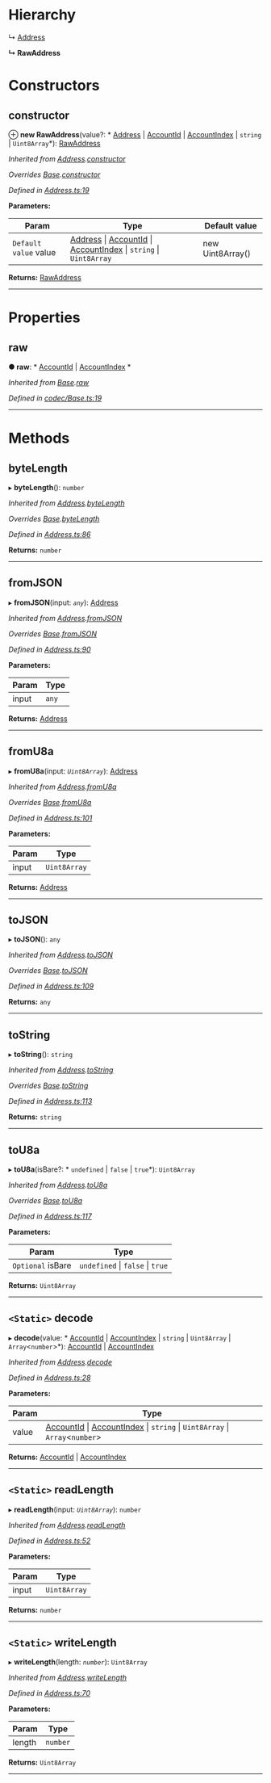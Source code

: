 

# Hierarchy

↳  [Address](_address_.address.md)

**↳ RawAddress**

# Constructors

<a id="constructor"></a>

##  constructor

⊕ **new RawAddress**(value?: * [Address](_address_.address.md) &#124; [AccountId](_accountid_.accountid.md) &#124; [AccountIndex](_accountindex_.accountindex.md) &#124; `string` &#124; `Uint8Array`*): [RawAddress](_rawaddress_.rawaddress.md)

*Inherited from [Address](_address_.address.md).[constructor](_address_.address.md#constructor)*

*Overrides [Base](_codec_base_.base.md).[constructor](_codec_base_.base.md#constructor)*

*Defined in [Address.ts:19](https://github.com/polkadot-js/api/blob/29b221b/packages/types/src/Address.ts#L19)*

**Parameters:**

| Param | Type | Default value |
| ------ | ------ | ------ |
| `Default value` value |  [Address](_address_.address.md) &#124; [AccountId](_accountid_.accountid.md) &#124; [AccountIndex](_accountindex_.accountindex.md) &#124; `string` &#124; `Uint8Array`|  new Uint8Array() |

**Returns:** [RawAddress](_rawaddress_.rawaddress.md)

___

# Properties

<a id="raw"></a>

##  raw

**● raw**: * [AccountId](_accountid_.accountid.md) &#124; [AccountIndex](_accountindex_.accountindex.md)
*

*Inherited from [Base](_codec_base_.base.md).[raw](_codec_base_.base.md#raw)*

*Defined in [codec/Base.ts:19](https://github.com/polkadot-js/api/blob/29b221b/packages/types/src/codec/Base.ts#L19)*

___

# Methods

<a id="bytelength"></a>

##  byteLength

▸ **byteLength**(): `number`

*Inherited from [Address](_address_.address.md).[byteLength](_address_.address.md#bytelength)*

*Overrides [Base](_codec_base_.base.md).[byteLength](_codec_base_.base.md#bytelength)*

*Defined in [Address.ts:86](https://github.com/polkadot-js/api/blob/29b221b/packages/types/src/Address.ts#L86)*

**Returns:** `number`

___
<a id="fromjson"></a>

##  fromJSON

▸ **fromJSON**(input: *`any`*): [Address](_address_.address.md)

*Inherited from [Address](_address_.address.md).[fromJSON](_address_.address.md#fromjson)*

*Overrides [Base](_codec_base_.base.md).[fromJSON](_codec_base_.base.md#fromjson)*

*Defined in [Address.ts:90](https://github.com/polkadot-js/api/blob/29b221b/packages/types/src/Address.ts#L90)*

**Parameters:**

| Param | Type |
| ------ | ------ |
| input | `any` |

**Returns:** [Address](_address_.address.md)

___
<a id="fromu8a"></a>

##  fromU8a

▸ **fromU8a**(input: *`Uint8Array`*): [Address](_address_.address.md)

*Inherited from [Address](_address_.address.md).[fromU8a](_address_.address.md#fromu8a)*

*Overrides [Base](_codec_base_.base.md).[fromU8a](_codec_base_.base.md#fromu8a)*

*Defined in [Address.ts:101](https://github.com/polkadot-js/api/blob/29b221b/packages/types/src/Address.ts#L101)*

**Parameters:**

| Param | Type |
| ------ | ------ |
| input | `Uint8Array` |

**Returns:** [Address](_address_.address.md)

___
<a id="tojson"></a>

##  toJSON

▸ **toJSON**(): `any`

*Inherited from [Address](_address_.address.md).[toJSON](_address_.address.md#tojson)*

*Overrides [Base](_codec_base_.base.md).[toJSON](_codec_base_.base.md#tojson)*

*Defined in [Address.ts:109](https://github.com/polkadot-js/api/blob/29b221b/packages/types/src/Address.ts#L109)*

**Returns:** `any`

___
<a id="tostring"></a>

##  toString

▸ **toString**(): `string`

*Inherited from [Address](_address_.address.md).[toString](_address_.address.md#tostring)*

*Overrides [Base](_codec_base_.base.md).[toString](_codec_base_.base.md#tostring)*

*Defined in [Address.ts:113](https://github.com/polkadot-js/api/blob/29b221b/packages/types/src/Address.ts#L113)*

**Returns:** `string`

___
<a id="tou8a"></a>

##  toU8a

▸ **toU8a**(isBare?: * `undefined` &#124; `false` &#124; `true`*): `Uint8Array`

*Inherited from [Address](_address_.address.md).[toU8a](_address_.address.md#tou8a)*

*Overrides [Base](_codec_base_.base.md).[toU8a](_codec_base_.base.md#tou8a)*

*Defined in [Address.ts:117](https://github.com/polkadot-js/api/blob/29b221b/packages/types/src/Address.ts#L117)*

**Parameters:**

| Param | Type |
| ------ | ------ |
| `Optional` isBare |  `undefined` &#124; `false` &#124; `true`|

**Returns:** `Uint8Array`

___
<a id="decode"></a>

## `<Static>` decode

▸ **decode**(value: * [AccountId](_accountid_.accountid.md) &#124; [AccountIndex](_accountindex_.accountindex.md) &#124; `string` &#124; `Uint8Array` &#124; `Array`<`number`>*):  [AccountId](_accountid_.accountid.md) &#124; [AccountIndex](_accountindex_.accountindex.md)

*Inherited from [Address](_address_.address.md).[decode](_address_.address.md#decode)*

*Defined in [Address.ts:28](https://github.com/polkadot-js/api/blob/29b221b/packages/types/src/Address.ts#L28)*

**Parameters:**

| Param | Type |
| ------ | ------ |
| value |  [AccountId](_accountid_.accountid.md) &#124; [AccountIndex](_accountindex_.accountindex.md) &#124; `string` &#124; `Uint8Array` &#124; `Array`<`number`>|

**Returns:**  [AccountId](_accountid_.accountid.md) &#124; [AccountIndex](_accountindex_.accountindex.md)

___
<a id="readlength"></a>

## `<Static>` readLength

▸ **readLength**(input: *`Uint8Array`*): `number`

*Inherited from [Address](_address_.address.md).[readLength](_address_.address.md#readlength)*

*Defined in [Address.ts:52](https://github.com/polkadot-js/api/blob/29b221b/packages/types/src/Address.ts#L52)*

**Parameters:**

| Param | Type |
| ------ | ------ |
| input | `Uint8Array` |

**Returns:** `number`

___
<a id="writelength"></a>

## `<Static>` writeLength

▸ **writeLength**(length: *`number`*): `Uint8Array`

*Inherited from [Address](_address_.address.md).[writeLength](_address_.address.md#writelength)*

*Defined in [Address.ts:70](https://github.com/polkadot-js/api/blob/29b221b/packages/types/src/Address.ts#L70)*

**Parameters:**

| Param | Type |
| ------ | ------ |
| length | `number` |

**Returns:** `Uint8Array`

___

